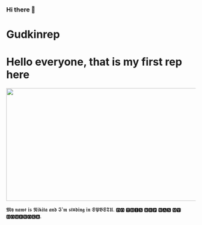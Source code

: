 ### Hi there 👋

# Gudkinrep
# Hello everyone, that is my first rep here
<div align="center">
  <img src="https://media.giphy.com/media/dWesBcTLavkZuG35MI/giphy.gif" width="600" height="300"/>
</div>

𝕸𝖞 𝖓𝖆𝖒𝖊 𝖎𝖘 𝕹𝖎𝖐𝖎𝖙𝖆 𝖆𝖓𝖉 𝕴'𝖒 𝖘𝖙𝖚𝖉𝖎𝖓𝖌 𝖎𝖓 𝕾𝕻𝕭𝕾𝕿𝖀. 
🅳🅾 🆃🅷🅸🆂 🆁🅴🅿 🆆🅰🆂 🅼🆈 🅷🅾🅼🅴🆆🅾🅺🆁.
